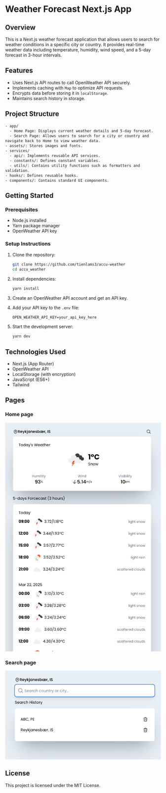 # Weather Forecast Next.js App

## Overview

This is a Next.js weather forecast application that allows users to search for weather conditions in a specific city or country. It provides real-time weather data including temperature, humidity, wind speed, and a 5-day forecast in 3-hour intervals.

## Features

- Uses Next.js API routes to call OpenWeather API securely.
- Implements caching with `Map` to optimize API requests.
- Encrypts data before storing it in `localStorage`.
- Maintains search history in storage.

## Project Structure

```
- app/
  - Home Page: Displays current weather details and 5-day forecast.
  - Search Page: Allows users to search for a city or country and navigate back to Home to view weather data.
- assets/: Stores images and fonts.
- services/
  - api/: Implements reusable API services.
  - constants/: Defines constant variables.
  - utils/: Contains utility functions such as formatters and validation.
- hooks/: Defines reusable hooks.
- components/: Contains standard UI components.
```

## Getting Started

### Prerequisites

- Node.js installed
- Yarn package manager
- OpenWeather API key

### Setup Instructions

1. Clone the repository:

   ```sh
   git clone https://github.com/tienlams3/accu-weather
   cd accu_weather
   ```

2. Install dependencies:

   ```sh
   yarn install
   ```

3. Create an OpenWeather API account and get an API key.

4. Add your API key to the `.env` file:

   ```env
   OPEN_WEATHER_API_KEY=your_api_key_here
   ```

5. Start the development server:
   ```sh
   yarn dev
   ```

## Technologies Used

- Next.js (App Router)
- OpenWeather API
- LocalStorage (with encryption)
- JavaScript (ES6+)
- Tailwind

## Pages

### Home page

![Home page](assets/images/README-home-page.png)

### Search page

![Search page](assets/images/README-search-page.png)

## License

This project is licensed under the MIT License.
